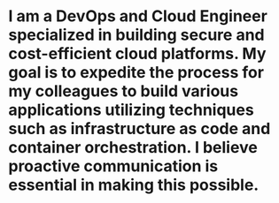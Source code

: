 # I am a DevOps and Cloud Engineer specialized in building secure and cost-efficient cloud platforms. My goal is to expedite the process for my colleagues to build various applications utilizing techniques such as infrastructure as code and container orchestration. I believe proactive communication is essential in making this possible.


